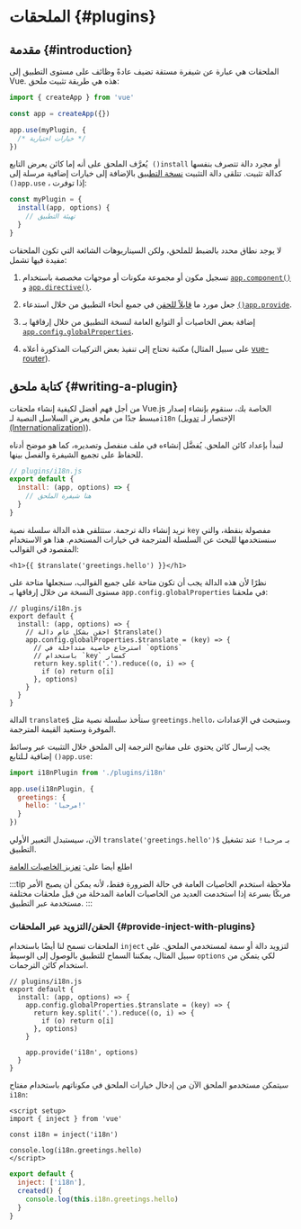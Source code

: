 ﻿# الملحقات {#plugins}

## مقدمة {#introduction}

الملحقات هي عبارة عن شيفرة مستقة تضيف عادةً وظائف على مستوى التطبيق إلى Vue. هذه هي طريقة تثبيت ملحق:

```js
import { createApp } from 'vue'

const app = createApp({})

app.use(myPlugin, {
  /* خيارات اختيارية */
})
```

يُعرَّف الملحق على أنه إما كائن يعرض التابع  `()install` أو مجرد دالة تتصرف بنفسها كدالة تثبيت. تتلقى دالة التثبيت [نسخة التطبيق](/api/application) بالإضافة إلى خيارات إضافية مرسلة إلى `()app.use` ، إذا توفرت:

```js
const myPlugin = {
  install(app, options) {
    // تهيئة التطبيق
  }
}
```

لا يوجد نطاق محدد بالضبط للملحق، ولكن السيناريوهات الشائعة التي تكون الملحقات مفيدة فيها تشمل:

1. تسجيل مكون أو مجموعة مكونات أو موجهات مخصصة باستخدام [`app.component()`](/api/application#app-component) و [`app.directive()`](/api/application#app-directive).

2. جعل مورد ما [قابلاً للحقن](/guide/components/provide-inject) في جميع أنحاء التطبيق من خلال استدعاء [`()app.provide`](/api/application#app-provide).

3. إضافة بعض الخاصيات أو التوابع العامة لنسخة التطبيق من خلال إرفاقها بـ [`app.config.globalProperties`](/api/application#app-config-globalproperties).

4. مكتبة تحتاج إلى تنفيذ بعض التركيبات المذكورة أعلاه (على سبيل المثال [vue-router](https://github.com/vuejs/vue-router-next)).

## كتابة ملحق {#writing-a-plugin}

من أجل فهم أفضل لكيفية إنشاء ملحقات Vue.js الخاصة بك، سنقوم بإنشاء إصدار مبسط جدًا من ملحق يعرض السلاسل النصية لـ`i18n` (الإختصار لـ [تدويل (Internationalization)](https://en.wikipedia.org/wiki/Internationalization_and_localization)).

لنبدأ بإعداد كائن الملحق. يُفضَّل إنشاءه في ملف منفصل وتصديره، كما هو موضح أدناه للحفاظ على تجميع الشيفرة والفصل بينها.

```js
// plugins/i18n.js
export default {
  install: (app, options) => {
    // هنا شيفرة الملحق 
  }
}
```

نريد إنشاء دالة ترجمة. ستتلقى هذه الدالة سلسلة نصية `key` مفصولة بنقطة، والتي سنستخدمها للبحث عن السلسلة المترجمة في خيارات المستخدم. هذا هو الاستخدام المقصود في القوالب:

```vue-html
<h1>{{ $translate('greetings.hello') }}</h1>
```

نظرًا لأن هذه الدالة يجب أن تكون متاحة على جميع القوالب، سنجعلها متاحة على مستوى النسخة من خلال إرفاقها بـ `app.config.globalProperties` في ملحقنا:

```js{4-11}
// plugins/i18n.js
export default {
  install: (app, options) => {
    // احقن بشكل عام دالة $translate()
    app.config.globalProperties.$translate = (key) => {
      // استرجاع خاصية متداخلة في `options`
      // باستخدام `key` كمسار
      return key.split('.').reduce((o, i) => {
        if (o) return o[i]
      }, options)
    }
  }
}
```

الدالة `translate$` ستأخذ سلسلة نصية مثل `greetings.hello`، وستبحث في الإعدادات الموفرة  وستعيد القيمة المترجمة.

يجب إرسال كائن يحتوي على مفاتيح الترجمة إلى الملحق خلال التثبيت عبر وسائط إضافية لـلتابع `()app.use`:

```js
import i18nPlugin from './plugins/i18n'

app.use(i18nPlugin, {
  greetings: {
    hello: 'مرحبا!'
  }
})
```

الآن، سيستبدل التعبير الأولي `translate('greetings.hello')$` بـ `مرحبا!` عند تشغيل التطبيق.

اطلع أيضا على: [تعزيز الخاصيات العامة](/guide/typescript/options-api#augmenting-global-properties) <sup class="vt-badge ts" />

:::tip ملاحظة
استخدم الخاصيات العامة في حالة الضرورة فقط، لأنه يمكن أن يصبح الأمر مربكًا بسرعة إذا استخدمت العديد من الخاصيات العامة المدخلة من قبل ملحقات مختلفة مستخدمة عبر التطبيق.
:::

### الحقن/التزويد عبر الملحقات {#provide-inject-with-plugins}

الملحقات تسمح لنا أيضًا باستخدام `inject` لتزويد دالة أو سمة لمستخدمي الملحق. على سبيل المثال، يمكننا السماح للتطبيق بالوصول إلى الوسيط `options` لكي يتمكن من استخدام كائن الترجمات.

```js{10}
// plugins/i18n.js
export default {
  install: (app, options) => {
    app.config.globalProperties.$translate = (key) => {
      return key.split('.').reduce((o, i) => {
        if (o) return o[i]
      }, options)
    }

    app.provide('i18n', options)
  }
}
```

سيتمكن مستخدمو الملحق الآن من إدخال خيارات الملحق في مكوناتهم باستخدام مفتاح `i18n`:

<div class="composition-api">

```vue
<script setup>
import { inject } from 'vue'

const i18n = inject('i18n')

console.log(i18n.greetings.hello)
</script>
```

</div>
<div class="options-api">

```js
export default {
  inject: ['i18n'],
  created() {
    console.log(this.i18n.greetings.hello)
  }
}
```

</div>
